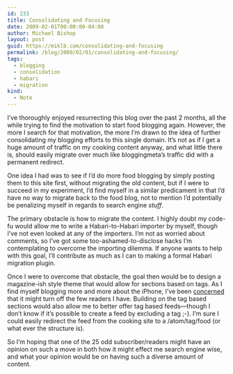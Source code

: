 ```yaml
---
id: 233
title: Consolidating and Focusing
date: 2009-02-01T00:00:00-04:00
author: Michael Bishop
layout: post
guid: https://miklb.com/consolidating-and-focusing
permalink: /blog/2009/02/01/consolidating-and-focusing/
tags:
  - blogging
  - consolidation
  - habari
  - migration
kind:
  - Note
---
```

<p>I’ve thoroughly enjoyed resurrecting this blog over the past 2 months, all the while trying to find the motivation to start food blogging again.  However, the more I search for that motivation, the more I’m drawn to the idea of further consolidating my blogging efforts to this single domain.  It’s not as if I get a huge amount of traffic on my cooking content anyway, and what little there is, should easily migrate over much like bloggingmeta’s traffic did with a permanent redirect.</p>

<p>One idea I had was to see if I’d do more food blogging by simply posting them to this site first, without migrating the old content, but if I were to succeed in my experiment, I’d find myself in a similar predicament in that I’d have no way to migrate back to the food blog, not to mention I’d potentially be penalizing myself in regards to search engine <em>stuff</em>.</p>

<p>The primary obstacle is how to migrate the content.  I highly doubt my code-fu would allow me to write a Habari-to-Habari importer by myself, though I’ve not even looked at any of the importers.  I’m not as worried about comments, so I’ve got some too-ashamed-to-disclose hacks I’m contemplating to overcome the importing dilemma.  If anyone wants to help with this goal, I’ll contribute as much as I can to making a formal Habari migration plugin.</p>

<p>Once I were to overcome that obstacle, the goal then would be to design a magazine-ish style theme that would allow for sections based on tags.  As I find myself blogging more and more about the iPhone, I’ve been <a href="http://twitter.com/miklb/status/1157627875">concerned</a> that it might turn off the few readers I have.  Building on the tag based sections would also allow me to better offer tag based feeds—though I don’t know if it’s possible to create a feed by excluding a tag ;-).  I’m sure I could easily redirect the feed from the cooking site to a /atom/tag/food (or what ever the structure is).</p>

<p>So I’m hoping that one of the 25 odd subscriber/readers might have an opinion on such a move in both how it might effect me search engine wise, and what your opinion would be on having such a diverse amount of content.</p>